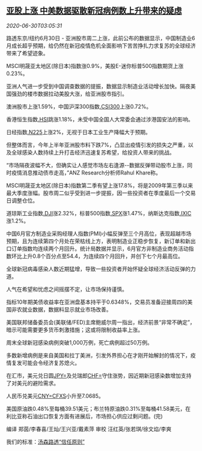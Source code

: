 <!--1593487394000-->
[亚股上涨 中美数据驱散新冠病例数上升带来的疑虑](https://cn.reuters.com/article/global-market-asia-stock-covid-0630-idCNKBS2410BY)
------

<div><i>2020-06-30T03:05:31</i></div><div class="StandardArticleBody_body"><p>路透东京/纽约6月30日 - 亚洲股市周二上涨，此前公布的数据显示，中国制造业6月成长超乎预期，给仍然在新冠疫情危机全面影响下苦苦挣扎力求复苏的全球经济带来了希望迹象。 </p><p>MSCI明晟亚太地区(除日本)指数涨0.9%，美股E-迷你标普500指数期货上涨0.23%。 </p><p>亚洲人气进一步受到中国调查数据的提振，数据显示制造业活动增长加快。隔夜美国强劲的楼市数据拉动美股大涨，给亚洲股市指引。 </p><p>澳洲股市上涨1.59%，中国沪深300指数<a href="/investing/markets/index?symbol=.CSI300">.CSI300</a>上涨0.72%。 </p><p>香港恒生指数<a href="/investing/markets/index?symbol=.HSI">.HSI</a>跳涨1.18%，未受中国全国人大常委会通过涉港国安法的影响。 </p><p>日经指数<a href="/investing/markets/index?symbol=.N225">.N225</a>上涨2%，无视于日本工业生产降幅大于预期。 </p><p>但整体而言，今年上半年亚洲股市料下跌7%，凸显出疫情引发的损失之严重，以及全球感染人数持续上升打击经济迅速复苏希望，给投资人带来的挑战。 </p><p>“市场隔夜波幅不大，但确实让人感觉市场左右逢源--数据反弹带动股市上涨，同时疫情消息推动债市走高，”ANZ Research分析师Rahul Khare称。 </p><p>MSCI明晟亚太地区(除日本)指数第二季有望上涨17.8%，将是2009年第三季以来最大季度涨幅。股市周二似乎受到进一步提振，因一些投资者在季度最后一个交易日调整仓位。 </p><p>道琼斯工业指数<a href="/investing/markets/index?symbol=.DJI">.DJI</a>涨2.32%，标普500指数<a href="/investing/markets/index?symbol=.SPX">.SPX</a>涨1.47%，纳斯达克指数<a href="/investing/markets/index?symbol=.IXIC">.IXIC</a>涨1.2%。  </p><p>中国6月官方制造业采购经理人指数(PMI)小幅反弹至三个月高位，表现超越市场预期，且为连续第四个月处在荣枯线上方，表明制造业正稳步恢复，新订单和新出口订单指数均连续两个月回升。统计局数据并显示，6月官方非制造业商务活动指数环比上升0.8个百分点至54.4，为连续四个月回升，并创下七个月最高位。 </p><p>全球新冠病毒感染人数近期猛增，导致一些投资者开始怀疑全球经济活动反弹的力道。 </p><p>人气在希望和忧虑之间摇摆不定，让市场保持谨慎。 </p><p>指标10年期美债收益率在亚洲盘基本持平于0.6348%，交易员准备迎接周四的美国非农就业数据，数据料显示就业市场改善。 </p><p>美国联邦储备委员会(美联储/FED)主席鲍威尔周一指出，经济前景“非常不确定”，暗示可能需要更多货币刺激措施；这或将限制收益率上涨。 </p><p>周末全球新冠感染病例突破1,000万例，死亡病例超过50万例。 </p><p>多数新增病例是来自美国和拉丁美洲，引发外界担心在才刚开始解封的情况下，疫情复发可能会令经济复苏熄火。 </p><p>在汇市，美元兑日圆<a href="/investing/currencies/quote?srcCurr=JPY&destCurr=USD">JPY=</a>及兑瑞郎<a href="/investing/currencies/quote?srcCurr=CHF&destCurr=USD">CHF=</a>守住涨势，因近期新冠感染数增加支持了对美元的避险需求。 </p><p>人民币兑美元<a href="/investing/currencies/quote?srcCurr=CNY&destCurr=USD">CNY=CFXS</a>小升至7.0685。 </p><p>美国原油跌0.48%至每桶39.51美元；布兰特原油跌0.31%至每桶41.58美元，在利比亚称石油出口恢复方面有进展后，市场担心供应过剩问题。(完) </p><div class="Attribution_container"><div class="Attribution_attribution"><p class="Attribution_content">编译 郑茵/李春喜/王灿/王兴亚/戴素萍 审校 汪红英/张若琪/徐文焰/李爽 </p></div></div><div class="StandardArticleBody_trustBadgeContainer"><span class="StandardArticleBody_trustBadgeTitle">我们的标准：</span><span class="trustBadgeUrl"><a href="https://www.thomsonreuters.cn/content/dam/openweb/documents/pdf/china/brochures/about-us-1.pdf">汤森路透“信任原则”</a></span></div></div>
